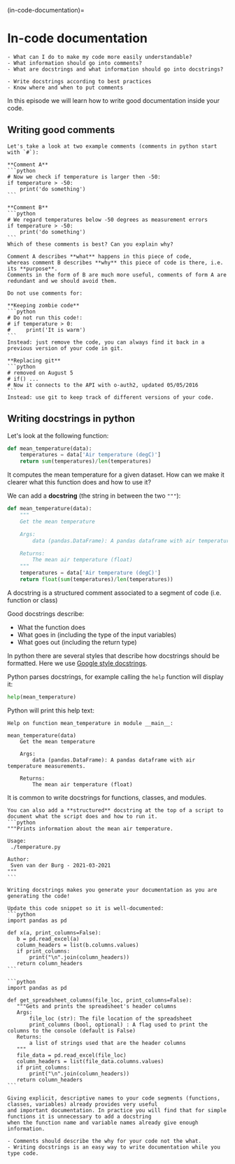 (in-code-documentation)=

# In-code documentation

```{questions}
- What can I do to make my code more easily understandable?
- What information should go into comments?
- What are docstrings and what information should go into docstrings?
```

```{objectives}
- Write docstrings according to best practices
- Know where and when to put comments
```

In this episode we will learn how to write good documentation inside your code.


## Writing good comments

````{challenge} Exercise: Comments
Let's take a look at two example comments (comments in python start with `#`):

**Comment A**
```python
# Now we check if temperature is larger then -50:
if temperature > -50:
    print('do something')
```

**Comment B**
```python
# We regard temperatures below -50 degrees as measurement errors
if temperature > -50:
    print('do something')
```
Which of these comments is best? Can you explain why?
````
```{solution} Solution
Comment A describes **what** happens in this piece of code,
whereas comment B describes **why** this piece of code is there, i.e. its **purpose**.
Comments in the form of B are much more useful, comments of form A are redundant and we should avoid them.
```

````{callout}
Do not use comments for:

**Keeping zombie code**
```python
# Do not run this code!:
# if temperature > 0:
#     print('It is warm')
```
Instead: just remove the code, you can always find it back in a previous version of your code in git.

**Replacing git**
```python
# removed on August 5
# if() ...
# Now it connects to the API with o-auth2, updated 05/05/2016
```
Instead: use git to keep track of different versions of your code.
````

## Writing docstrings in python

Let's look at the following function:
```python
def mean_temperature(data):
    temperatures = data['Air temperature (degC)']
    return sum(temperatures)/len(temperatures)
```
It computes the mean temperature for a given dataset.
How can we make it clearer what this function does and how to use it?

We can add a **docstring** (the string in between the two `"""`):
```python
def mean_temperature(data):
    """
    Get the mean temperature

    Args:
        data (pandas.DataFrame): A pandas dataframe with air temperature measurements.

    Returns:
        The mean air temperature (float)
    """
    temperatures = data['Air temperature (degC)']
    return float(sum(temperatures)/len(temperatures))
```
A docstring is a structured comment associated to a segment of code (i.e. function or class)

Good docstrings describe:
* What the function does
* What goes in (including the type of the input variables)
* What goes out (including the return type)

In python there are several styles that describe how docstrings should be formatted.
Here we use [Google style docstrings](https://sphinxcontrib-napoleon.readthedocs.io/en/latest/example_google.html).

Python parses docstrings, for example calling the `help` function will display it:
```python
help(mean_temperature)
```
Python will print this help text:
```
Help on function mean_temperature in module __main__:

mean_temperature(data)
    Get the mean temperature

    Args:
        data (pandas.DataFrame): A pandas dataframe with air temperature measurements.

    Returns:
        The mean air temperature (float)
```

It is common to write docstrings for functions, classes, and modules.


````{callout} Script docstrings
You can also add a **structured** docstring at the top of a script to document what the script does and how to run it.
```python
"""Prints information about the mean air temperature.

Usage:
 ./temperature.py

Author:
 Sven van der Burg - 2021-03-2021
"""
```
````

````{callout} Small effort, large gain.
Writing docstrings makes you generate your documentation as you are generating the code!
````

````{challenge} Exercise: Adding in-code documentation
Update this code snippet so it is well-documented:
```python
import pandas as pd

def x(a, print_columns=False):
   b = pd.read_excel(a)
   column_headers = list(b.columns.values)
   if print_columns:
       print("\n".join(column_headers))
   return column_headers
```
````

````{solution}
```python
import pandas as pd

def get_spreadsheet_columns(file_loc, print_columns=False):
   """Gets and prints the spreadsheet's header columns
   Args:
       file_loc (str): The file location of the spreadsheet
       print_columns (bool, optional) : A flag used to print the columns to the console (default is False)
   Returns:
       a list of strings used that are the header columns
   """
   file_data = pd.read_excel(file_loc)
   column_headers = list(file_data.columns.values)
   if print_columns:
       print("\n".join(column_headers))
   return column_headers
```
````

````{callout} Naming **is** documentation.
Giving explicit, descriptive names to your code segments (functions, classes, variables) already provides very useful
and important documentation. In practice you will find that for simple functions it is unnecessary to add a docstring
when the function name and variable names already give enough information.
````

````{keypoints}
- Comments should describe the why for your code not the what.
- Writing docstrings is an easy way to write documentation while you type code.
````
